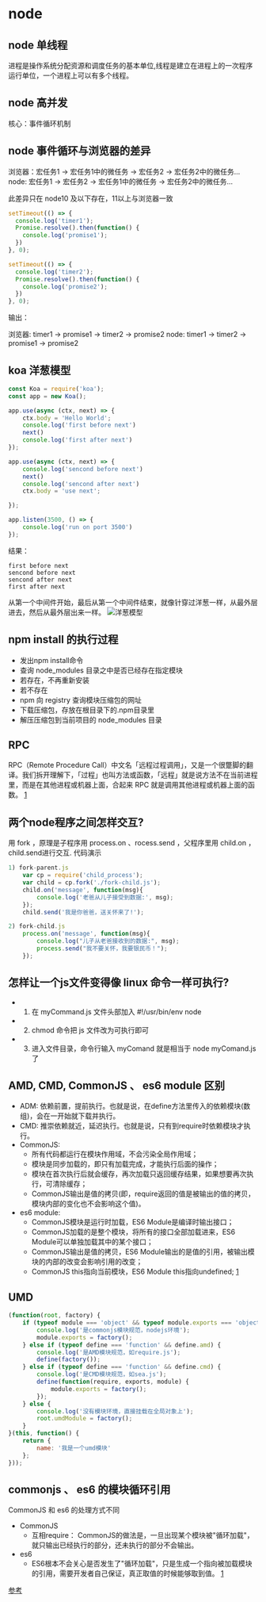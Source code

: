 # node

## node 单线程
进程是操作系统分配资源和调度任务的基本单位,线程是建立在进程上的一次程序运行单位，一个进程上可以有多个线程。

## node 高并发
核心：事件循环机制

## node 事件循环与浏览器的差异
浏览器：宏任务1 -> 宏任务1中的微任务 -> 宏任务2 -> 宏任务2中的微任务...
node: 宏任务1 -> 宏任务2 -> 宏任务1中的微任务 -> 宏任务2中的微任务...

此差异只在 node10 及以下存在，11以上与浏览器一致
```js
setTimeout(() => {
  console.log('timer1');
  Promise.resolve().then(function() {
    console.log('promise1');
  })
}, 0);

setTimeout(() => {
  console.log('timer2');
  Promise.resolve().then(function() {
    console.log('promise2');
  })
}, 0);
```
输出：

浏览器: timer1 -> promise1 -> timer2 -> promise2
node: timer1 -> timer2 -> promise1 -> promise2

## koa 洋葱模型
```js
const Koa = require('koa');
const app = new Koa();

app.use(async (ctx, next) => {
    ctx.body = 'Hello World';
    console.log('first before next')
    next()
    console.log('first after next')
});

app.use(async (ctx, next) => {
    console.log('sencond before next')
    next()
    console.log('sencond after next')
    ctx.body = 'use next';

});

app.listen(3500, () => {
    console.log('run on port 3500')
});
```
结果：
```
first before next
sencond before next
sencond after next
first after next
```
从第一个中间件开始，最后从第一个中间件结束，就像针穿过洋葱一样，从最外层进去，然后从最外层出来一样。
![洋葱模型](https://user-gold-cdn.xitu.io/2020/2/24/1707764a38486648?imageView2/0/w/1280/h/960/format/webp/ignore-error/1)

## npm install 的执行过程
- 发出npm install命令
- 查询 node_modules 目录之中是否已经存在指定模块
- 若存在，不再重新安装
- 若不存在
- npm 向 registry 查询模块压缩包的网址
- 下载压缩包，存放在根目录下的.npm目录里
- 解压压缩包到当前项目的 node_modules 目录

## RPC 
RPC（Remote Procedure Call）中文名「远程过程调用」，又是一个很蹩脚的翻译。我们拆开理解下，「过程」也叫方法或函数，「远程」就是说方法不在当前进程里，而是在其他进程或机器上面，合起来 RPC 就是调用其他进程或机器上面的函数。
[1](https://www.yuque.com/egg/nodejs/dklip5#ntiwvi)

## 两个node程序之间怎样交互?
用 fork ，原理是子程序用 process.on 、rocess.send ，父程序里用 child.on ，child.send进行交互.
代码演示
```js
1) fork-parent.js
	var cp = require('child_process');
	var child = cp.fork('./fork-child.js');
	child.on('message', function(msg){
		console.log('老爸从儿子接受到数据:', msg);
	});
	child.send('我是你爸爸，送关怀来了!');

2) fork-child.js
	process.on('message', function(msg){
		console.log("儿子从老爸接收到的数据:", msg);
		process.send("我不要关怀，我要银民币！");
    });
```

## 怎样让一个js文件变得像 linux 命令一样可执行?
- 1) 在 myCommand.js 文件头部加入 #!/usr/bin/env node 
- 2) chmod 命令把 js 文件改为可执行即可
- 3) 进入文件目录，命令行输入 myComand 就是相当于 node myComand.js 了

## AMD, CMD, CommonJS 、 es6 module 区别
- ADM: 依赖前置，提前执行。也就是说，在define方法里传入的依赖模块(数组)，会在一开始就下载并执行。
- CMD: 推崇依赖就近，延迟执行。也就是说，只有到require时依赖模块才执行。
- CommonJS: 
    - 所有代码都运行在模块作用域，不会污染全局作用域；
    - 模块是同步加载的，即只有加载完成，才能执行后面的操作；
    - 模块在首次执行后就会缓存，再次加载只返回缓存结果，如果想要再次执行，可清除缓存；
    - CommonJS输出是值的拷贝(即，require返回的值是被输出的值的拷贝，模块内部的变化也不会影响这个值)。
- es6 module: 
    - CommonJS模块是运行时加载，ES6 Module是编译时输出接口；
    - CommonJS加载的是整个模块，将所有的接口全部加载进来，ES6 Module可以单独加载其中的某个接口；
    - CommonJS输出是值的拷贝，ES6 Module输出的是值的引用，被输出模块的内部的改变会影响引用的改变；
    - CommonJS this指向当前模块，ES6 Module this指向undefined;
[1](https://juejin.im/post/5db95e3a6fb9a020704bcd8d)

## UMD
```js
(function(root, factory) {
    if (typeof module === 'object' && typeof module.exports === 'object') {
        console.log('是commonjs模块规范，nodejs环境');
        module.exports = factory();
    } else if (typeof define === 'function' && define.amd) {
        console.log('是AMD模块规范，如require.js');
        define(factory());
    } else if (typeof define === 'function' && define.cmd) {
        console.log('是CMD模块规范，如sea.js');
        define(function(require, exports, module) {
            module.exports = factory();
        });
    } else {
        console.log('没有模块环境，直接挂载在全局对象上');
        root.umdModule = factory();
    }
}(this, function() {
    return {
        name: '我是一个umd模块'
    };
}));
```

## commonjs 、 es6 的模块循环引用
CommonJS 和 es6 的处理方式不同
- CommonJS
    - 互相require： CommonJS的做法是，一旦出现某个模块被"循环加载"，就只输出已经执行的部分，还未执行的部分不会输出。
- es6
    - ES6根本不会关心是否发生了"循环加载"，只是生成一个指向被加载模块的引用，需要开发者自己保证，真正取值的时候能够取到值。
[1](http://www.ruanyifeng.com/blog/2015/11/circular-dependency.html)

[参考](https://elemefe.github.io/node-interview/#/sections/zh-cn/)




